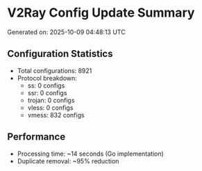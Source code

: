 # V2Ray Config Update Summary
Generated on: 2025-10-09 04:48:13 UTC

## Configuration Statistics
- Total configurations: 8921
- Protocol breakdown:
  - ss: 0 configs
  - ssr: 0 configs
  - trojan: 0 configs
  - vless: 0 configs
  - vmess: 832 configs

## Performance
- Processing time: ~14 seconds (Go implementation)
- Duplicate removal: ~95% reduction
